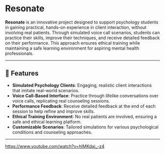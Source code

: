 ﻿# Resonate

 **Resonate** is an innovative project designed to support psychology students in gaining practical, hands-on experience in client interaction, without involving real patients. Through simulated voice call scenarios, students can practice their skills, improve their techniques, and receive detailed feedback on their performance. This approach ensures ethical training while maintaining a safe learning environment for aspiring mental health professionals.

---

## 🌟 Features

- **Simulated Psychology Clients**: Engaging, realistic client interactions that imitate real-world scenarios.
- **Voice Call-Based Interface**: Practice through lifelike conversations over voice calls, replicating real counseling sessions.
- **Performance Feedback**: Receive detailed feedback at the end of each session to help refine and improve skills.
- **Ethical Training Environment**: No real patients are involved, ensuring a safe and ethical learning platform.
- **Customizable Scenarios**: Tailored simulations for various psychological conditions and counseling approaches.

---
https://www.youtube.com/watch?v=hIMKdaj_-z4
